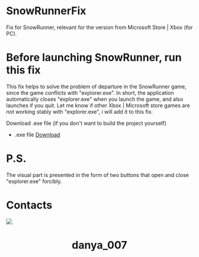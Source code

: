 # SnowRunnerFix
 Fix for SnowRunner, relevant for the version from Microsoft Store | Xbox (for PC).
# Before launching SnowRunner, run this fix
 This fix helps to solve the problem of departure in the SnowRunner game, since the game conflicts with "explorer.exe". In short, the application automatically closes "explorer.exe" when you launch the game, and also launches if you quit.
 Let me know if other Xbox | Microsoft store games are not working stably with "explorer.exe", i will add it to this fix.

Download .exe file (if you don't want to build the project yourself)
- .exe file [Download](https://github.com/OneSpir1t/SnowRunnerFix/blob/b4a68f0242ce6c06afabcff6f845b9ac1e1788c4/SnowRunnerFix/bin/Release/SnowRunnerFix.exe)

# P.S.
 The visual part is presented in the form of two buttons that open and close "explorer.exe" forcibly.

 # Contacts
 <p>
  <img src="https://assets-global.website-files.com/6257adef93867e50d84d30e2/636e0b5061df29d55a92d945_full_logo_blurple_RGB.svg">
  <h1 align="center">danya_007</h1>
 </p>
